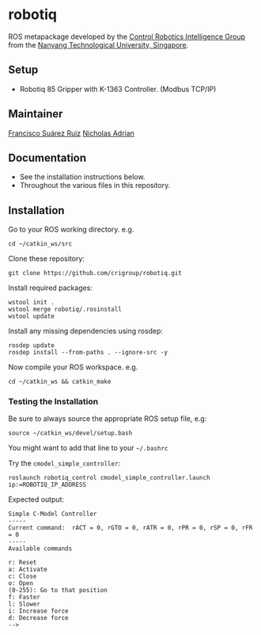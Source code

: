 # robotiq

ROS metapackage developed by the [Control Robotics Intelligence Group](http://www.ntu.edu.sg/home/cuong/) from the [Nanyang Technological University, Singapore](http://www.ntu.edu.sg).

## Setup

  * Robotiq 85 Gripper with K-1363 Controller. (Modbus TCP/IP)


## Maintainer

[Francisco Suárez Ruiz](fsuarez6.github.io)
[Nicholas Adrian](nicholasadr.github.io)

## Documentation

  * See the installation instructions below.
  * Throughout the various files in this repository.

## Installation

Go to your ROS working directory. e.g.
```{bash}
cd ~/catkin_ws/src
```

Clone these repository:
```{bash}
git clone https://github.com/crigroup/robotiq.git
```

Install required packages:
```{bash}
wstool init .
wstool merge robotiq/.rosinstall
wstool update
```

Install any missing dependencies using rosdep:
```{bash}
rosdep update
rosdep install --from-paths . --ignore-src -y
```

Now compile your ROS workspace. e.g.
```{bash}
cd ~/catkin_ws && catkin_make
```

### Testing the Installation

Be sure to always source the appropriate ROS setup file, e.g:
```{bash}
source ~/catkin_ws/devel/setup.bash
```
You might want to add that line to your `~/.bashrc`

Try the `cmodel_simple_controller`:
```{bash}
roslaunch robotiq_control cmodel_simple_controller.launch ip:=ROBOTIQ_IP_ADDRESS
```
Expected output:
```
Simple C-Model Controller
-----
Current command:  rACT = 0, rGTO = 0, rATR = 0, rPR = 0, rSP = 0, rFR = 0
-----
Available commands

r: Reset
a: Activate
c: Close
o: Open
(0-255): Go to that position
f: Faster
l: Slower
i: Increase force
d: Decrease force
-->
```
